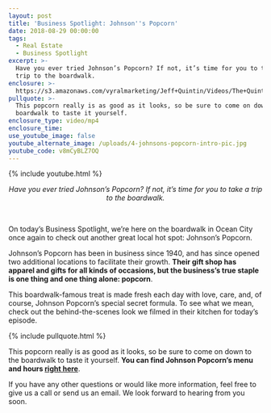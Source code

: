 ```yaml
---
layout: post
title: 'Business Spotlight: Johnson''s Popcorn'
date: 2018-08-29 00:00:00
tags:
  - Real Estate
  - Business Spotlight
excerpt: >-
  Have you ever tried Johnson’s Popcorn? If not, it’s time for you to take a
  trip to the boardwalk.
enclosure: >-
  https://s3.amazonaws.com/vyralmarketing/Jeff+Quintin/Videos/The+Quintin+Group+-+Business+Spotlight-+Johnson%2527s+Popcorn.mp4
pullquote: >-
  This popcorn really is as good as it looks, so be sure to come on down to the
  boardwalk to taste it yourself.
enclosure_type: video/mp4
enclosure_time:
use_youtube_image: false
youtube_alternate_image: /uploads/4-johnsons-popcorn-intro-pic.jpg
youtube_code: v8mCyBLZ7OQ
---
```


{% include youtube.html %}

<center><em>Have you ever tried Johnson&rsquo;s Popcorn? If not, it&rsquo;s time for you to take a trip to the boardwalk.</em></center>

&nbsp;

On today’s Business Spotlight, we’re here on the boardwalk in Ocean City once again to check out another great local hot spot: Johnson’s Popcorn.

Johnson’s Popcorn has been in business since 1940, and has since opened two additional locations to facilitate their growth. **Their gift shop has apparel and gifts for all kinds of occasions, but the business’s true staple is one thing and one thing alone: popcorn**.

This boardwalk-famous treat is made fresh each day with love, care, and, of course, Johnson Popcorn’s special secret formula. To see what we mean, check out the behind-the-scenes look we filmed in their kitchen for today’s episode.

{% include pullquote.html %}

This popcorn really is as good as it looks, so be sure to come on down to the boardwalk to taste it yourself. **You can find Johnson Popcorn’s menu and hours [right here](http://www.johnsonspopcorn.com/)**.

If you have any other questions or would like more information, feel free to give us a call or send us an email. We look forward to hearing from you soon.